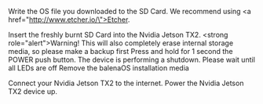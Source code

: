 Write the OS file you downloaded to the SD Card. We recommend using <a href=\"http://www.etcher.io/\">Etcher</a>.

Insert the freshly burnt SD Card into the Nvidia Jetson TX2.
<strong role=\"alert\">Warning!</strong> This will also completely erase internal storage media, so please make a backup first
Press and hold for 1 second the POWER push button.
The device is performing a shutdown. Please wait until all LEDs are off
Remove the balenaOS installation media

Connect your Nvidia Jetson TX2 to the internet. Power the Nvidia Jetson TX2 device up.